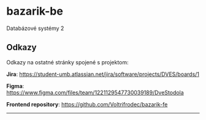 # bazarik-be
Databázové systémy 2


## Odkazy
Odkazy na ostatné stránky spojené s projektom:

**Jira**: https://student-umb.atlassian.net/jira/software/projects/DVES/boards/1


**Figma**: https://www.figma.com/files/team/1221129547730039189/DveStodola


**Frontend repository**: https://github.com/Voltrifrodec/bazarik-fe

---
